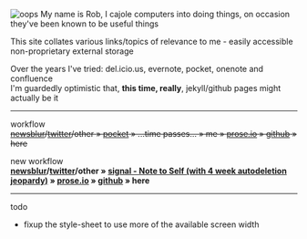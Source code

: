 ![oops]({{site.baseurl}}/assets/oops.png)
My name is Rob, I cajole computers into doing things, on occasion they've been known to be useful things

This site collates various links/topics of relevance to me - easily accessible non-proprietary external storage 

Over the years I've tried: del.icio.us, evernote, pocket, onenote and confluence  
I'm guardedly optimistic that, **this time, really**, jekyll/github pages might actually be it

---

workflow  
~~[newsblur](https://newsblur.com)/[twitter](https://www.twitter.com)/other » [pocket](https://getpocket.com) »  ...time passes... » me » [prose.io](https://https://prose.io) » [github](https://github.com/robjk) » here~~

new workflow  
**[newsblur](https://newsblur.com)/[twitter](https://www.twitter.com)/other » [signal - Note to Self (with 4 week autodeletion jeopardy)](https://signal.org) » [prose.io](https://https://prose.io) » [github](https://github.com/robjk) » here**


---  
todo
* fixup the style-sheet to use more of the available screen width

